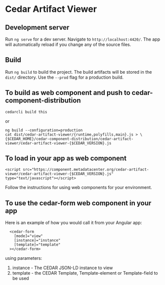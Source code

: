 # Cedar Artifact Viewer

## Development server

Run `ng serve` for a dev server. Navigate to `http://localhost:4420/`. The app will automatically reload if you change any of the source files.

## Build

Run `ng build` to build the project. The build artifacts will be stored in the `dist/` directory. Use the `--prod` flag for a production build.

## To build as web component and push to cedar-component-distribution

    cedarcli build this

or

    ng build --configuration=production
    cat dist/cedar-artifact-viewer/{runtime,polyfills,main}.js > \
    {$CEDAR_HOME}/cedar-component-distribution/cedar-artifact-viewer/cedar-artifact-viewer-{$CEDAR_VERSION}.js

## To load in your app as web component

```       
<script src="https://component.metadatacenter.org/cedar-artifact-viewer/cedar-artifact-viewer-{$CEDAR_VERSION}.js" type="text/javascript"></script>   
```

Follow the instructions for using web components for your environment.

## To use the cedar-form web component in your app

Here is an example of how you would call it from your Angular app:

```       
  <cedar-form
    [mode]="view"
    [instance]="instance"
    [template]="template"
  ></cedar-form> 
```

using parameters:
1. instance - The CEDAR JSON-LD instance to view
2. template - the CEDAR Template, Template-element or Template-field to be used
